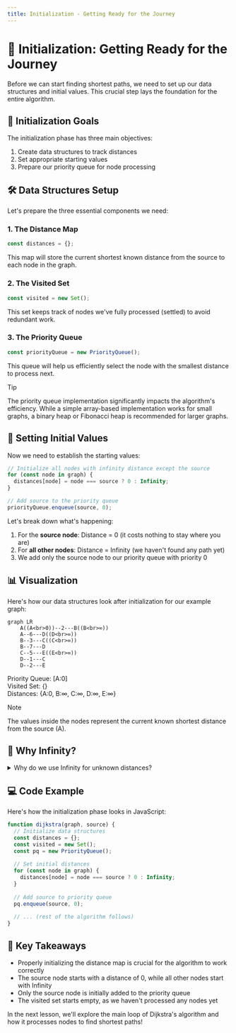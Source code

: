 ```yaml
---
title: Initialization - Getting Ready for the Journey
---
```


# 🚀 Initialization: Getting Ready for the Journey

Before we can start finding shortest paths, we need to set up our data structures and initial values. This crucial step lays the foundation for the entire algorithm.

## 🎯 Initialization Goals

The initialization phase has three main objectives:

1. Create data structures to track distances
2. Set appropriate starting values
3. Prepare our priority queue for node processing

## 🛠️ Data Structures Setup

Let's prepare the three essential components we need:

### 1. The Distance Map

```javascript
const distances = {};
```

This map will store the current shortest known distance from the source to each node in the graph. 

### 2. The Visited Set

```javascript
const visited = new Set();
```

This set keeps track of nodes we've fully processed (settled) to avoid redundant work.

### 3. The Priority Queue

```javascript
const priorityQueue = new PriorityQueue();
```

This queue will help us efficiently select the node with the smallest distance to process next.

> [!TIP]
> The priority queue implementation significantly impacts the algorithm's efficiency. While a simple array-based implementation works for small graphs, a binary heap or Fibonacci heap is recommended for larger graphs.

## 🏁 Setting Initial Values

Now we need to establish the starting values:

```javascript
// Initialize all nodes with infinity distance except the source
for (const node in graph) {
  distances[node] = node === source ? 0 : Infinity;
}

// Add source to the priority queue
priorityQueue.enqueue(source, 0);
```

Let's break down what's happening:

1. For the **source node**: Distance = 0 (it costs nothing to stay where you are)
2. For **all other nodes**: Distance = Infinity (we haven't found any path yet)
3. We add only the source node to our priority queue with priority 0

## 📊 Visualization

Here's how our data structures look after initialization for our example graph:

```mermaid
graph LR
    A((A<br>0))--2---B((B<br>∞))
    A--6---D((D<br>∞))
    B--3---C((C<br>∞))
    B--7---D
    C--5---E((E<br>∞))
    D--1---C
    D--2---E
```

Priority Queue: [A:0]  
Visited Set: {}  
Distances: {A:0, B:∞, C:∞, D:∞, E:∞}

> [!NOTE]
> The values inside the nodes represent the current known shortest distance from the source (A).

## 🤔 Why Infinity?

<details>
<summary>Why do we use Infinity for unknown distances?</summary>

We use Infinity rather than a large number because:

1. It ensures that **any real path** will be better than the initial value
2. It makes the algorithm's logic cleaner - we don't need to check if a node has been visited
3. It works with the relaxation step - any real distance will be less than Infinity
</details>

## 💻 Code Example

Here's how the initialization phase looks in JavaScript:

```javascript
function dijkstra(graph, source) {
  // Initialize data structures
  const distances = {};
  const visited = new Set();
  const pq = new PriorityQueue();
  
  // Set initial distances
  for (const node in graph) {
    distances[node] = node === source ? 0 : Infinity;
  }
  
  // Add source to priority queue
  pq.enqueue(source, 0);
  
  // ... (rest of the algorithm follows)
}
```

## 🎯 Key Takeaways

- Properly initializing the distance map is crucial for the algorithm to work correctly
- The source node starts with a distance of 0, while all other nodes start with Infinity
- Only the source node is initially added to the priority queue
- The visited set starts empty, as we haven't processed any nodes yet

In the next lesson, we'll explore the main loop of Dijkstra's algorithm and how it processes nodes to find shortest paths! 